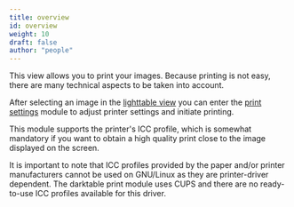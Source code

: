 ```yaml
---
title: overview
id: overview
weight: 10
draft: false
author: "people"
---
```


This view allows you to print your images. Because printing is not easy, there are many technical aspects to be taken into account.

After selecting an image in the [lighttable view](../lighttable/_index.md) you can enter the [print settings](../module-reference/utility-modules/print/print-settings.md) module to adjust printer settings and initiate printing.

This module supports the printer's ICC profile, which is somewhat mandatory if you want to obtain a high quality print close to the image displayed on the screen.

It is important to note that ICC profiles provided by the paper and/or printer manufacturers cannot be used on GNU/Linux as they are printer-driver dependent. The darktable print module uses CUPS and there are no ready-to-use ICC profiles available for this driver.
